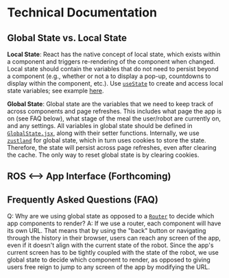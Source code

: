 # Technical Documentation

## Global State vs. Local State

**Local State**: React has the native concept of local state, which exists within a component and triggers re-rendering of the component when changed. Local state should contain the variables that do not need to persist beyond a component (e.g., whether or not a to display a pop-up, countdowns to display within the component, etc.). Use [`useState`](https://react.dev/reference/react/useState) to create and access local state variables; see example [here](https://github.com/personalrobotics/feeding_web_interface/blob/b8f5d970628bbaac43b8b9c7dbc4349ada2f32d7/feedingwebapp/src/Pages/Header/Header.jsx#L22).

**Global State**: Global state are the variables that we need to keep track of across components and page refreshes. This includes what page the app is on (see FAQ below), what stage of the meal the user/robot are currently on, and any settings. All variables in global state should be defined in [`GlobalState.jsx`](https://github.com/personalrobotics/feeding_web_interface/blob/amaln/web_app_revamp/feedingwebapp/src/Pages/GlobalState.jsx), along with their setter functions. Internally, we use [`zustland`](https://github.com/pmndrs/zustand) for global state, which in turn uses cookies to store the state. Therefore, the state will persist across page refreshes, even after clearing the cache. The only way to reset global state is by clearing cookies.

## ROS <--> App Interface (Forthcoming)

## Frequently Asked Questions (FAQ)

Q: Why are we using global state as opposed to a [`Router`](https://www.w3schools.com/react/react_router.asp) to decide which app components to render?
A: If we use a router, each component will have its own URL. That means that by using the "back" button or navigating through the history in their browser, users can reach any screen of the app, even if it doesn't align with the current state of the robot. Since the app's current screen has to be tightly coupled with the state of the robot, we use global state to decide which component to render, as opposed to giving users free reign to jump to any screen of the app by modifying the URL.